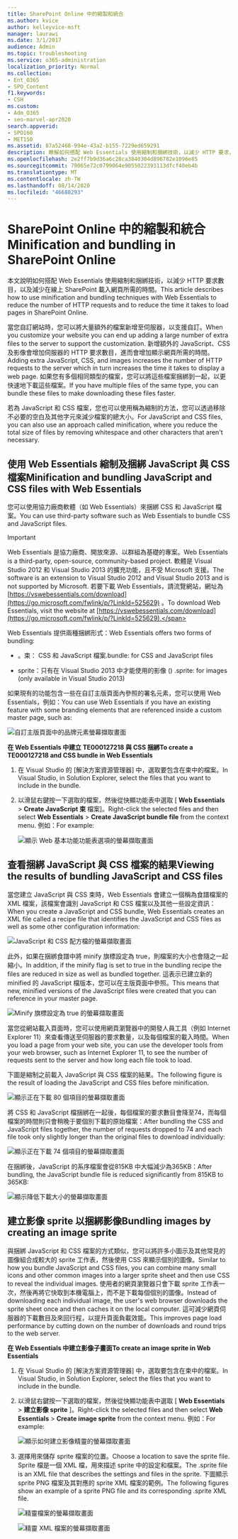 ```yaml
---
title: SharePoint Online 中的縮製和統合
ms.author: kvice
author: kelleyvice-msft
manager: laurawi
ms.date: 3/1/2017
audience: Admin
ms.topic: troubleshooting
ms.service: o365-administration
localization_priority: Normal
ms.collection:
- Ent_O365
- SPO_Content
f1.keywords:
- CSH
ms.custom:
- Adm_O365
- seo-marvel-apr2020
search.appverid:
- SPO160
- MET150
ms.assetid: 87a52468-994e-43a2-b155-7229ed659291
description: 瞭解如何搭配 Web Essentials 使用縮制和捆綁技術，以減少 HTTP 要求，以及在線上 SharePoint 中載入網頁所需的時間。
ms.openlocfilehash: 2e2ff7b9d36a6c28ca3840304d896782e1096e85
ms.sourcegitcommit: 79065e72c0799064e9055022393113dfcf40eb4b
ms.translationtype: MT
ms.contentlocale: zh-TW
ms.lasthandoff: 08/14/2020
ms.locfileid: "46688293"
---
```

# <a name="minification-and-bundling-in-sharepoint-online"></a><span data-ttu-id="17292-103">SharePoint Online 中的縮製和統合</span><span class="sxs-lookup"><span data-stu-id="17292-103">Minification and bundling in SharePoint Online</span></span>

<span data-ttu-id="17292-104">本文說明如何搭配 Web Essentials 使用縮制和捆綁技術，以減少 HTTP 要求數目，以及減少在線上 SharePoint 載入網頁所需的時間。</span><span class="sxs-lookup"><span data-stu-id="17292-104">This article describes how to use minification and bundling techniques with Web Essentials to reduce the number of HTTP requests and to reduce the time it takes to load pages in SharePoint Online.</span></span>
  
<span data-ttu-id="17292-105">當您自訂網站時，您可以將大量額外的檔案新增至伺服器，以支援自訂。</span><span class="sxs-lookup"><span data-stu-id="17292-105">When you customize your website you can end up adding a large number of extra files to the server to support the customization.</span></span> <span data-ttu-id="17292-106">新增額外的 JavaScript、CSS 及影像會增加伺服器的 HTTP 要求數目，進而會增加顯示網頁所需的時間。</span><span class="sxs-lookup"><span data-stu-id="17292-106">Adding extra JavaScript, CSS, and images increases the number of HTTP requests to the server which in turn increases the time it takes to display a web page.</span></span> <span data-ttu-id="17292-107">如果您有多個相同類型的檔案，您可以將這些檔案捆綁到一起，以更快速地下載這些檔案。</span><span class="sxs-lookup"><span data-stu-id="17292-107">If you have multiple files of the same type, you can bundle these files to make downloading these files faster.</span></span>
  
<span data-ttu-id="17292-108">若為 JavaScript 和 CSS 檔案，您也可以使用稱為縮制的方法，您可以透過移除不必要的空白及其他字元來減少檔案的總大小。</span><span class="sxs-lookup"><span data-stu-id="17292-108">For JavaScript and CSS files, you can also use an approach called minification, where you reduce the total size of files by removing whitespace and other characters that aren't necessary.</span></span>
  
## <a name="minification-and-bundling-javascript-and-css-files-with-web-essentials"></a><span data-ttu-id="17292-109">使用 Web Essentials 縮制及捆綁 JavaScript 與 CSS 檔案</span><span class="sxs-lookup"><span data-stu-id="17292-109">Minification and bundling JavaScript and CSS files with Web Essentials</span></span>

<span data-ttu-id="17292-110">您可以使用協力廠商軟體（如 Web Essentials）來捆綁 CSS 和 JavaScript 檔案。</span><span class="sxs-lookup"><span data-stu-id="17292-110">You can use third-party software such as Web Essentials to bundle CSS and JavaScript files.</span></span>
  
> [!IMPORTANT]
> <span data-ttu-id="17292-111">Web Essentials 是協力廠商、開放來源、以群組為基礎的專案。</span><span class="sxs-lookup"><span data-stu-id="17292-111">Web Essentials is a third-party, open-source, community-based project.</span></span> <span data-ttu-id="17292-112">軟體是 Visual Studio 2012 和 Visual Studio 2013 的擴充功能，且不受 Microsoft 支援。</span><span class="sxs-lookup"><span data-stu-id="17292-112">The software is an extension to Visual Studio 2012 and Visual Studio 2013 and is not supported by Microsoft.</span></span> <span data-ttu-id="17292-113">若要下載 Web Essentials，請流覽網站，網址為 [https://vswebessentials.com/download](https://go.microsoft.com/fwlink/p/?LinkId=525629) 。</span><span class="sxs-lookup"><span data-stu-id="17292-113">To download Web Essentials, visit the website at [https://vswebessentials.com/download](https://go.microsoft.com/fwlink/p/?LinkId=525629).</span></span> 
  
<span data-ttu-id="17292-114">Web Essentials 提供兩種捆綁形式：</span><span class="sxs-lookup"><span data-stu-id="17292-114">Web Essentials offers two forms of bundling:</span></span>
  
- <span data-ttu-id="17292-115">。束： CSS 和 JavaScript 檔案</span><span class="sxs-lookup"><span data-stu-id="17292-115">.bundle: for CSS and JavaScript files</span></span>
    
- <span data-ttu-id="17292-116">sprite：只有在 Visual Studio 2013 中才能使用的影像 () </span><span class="sxs-lookup"><span data-stu-id="17292-116">.sprite: for images (only available in Visual Studio 2013)</span></span>
    
<span data-ttu-id="17292-117">如果現有的功能包含一些在自訂主版頁面內參照的署名元素，您可以使用 Web Essentials，例如：</span><span class="sxs-lookup"><span data-stu-id="17292-117">You can use Web Essentials if you have an existing feature with some branding elements that are referenced inside a custom master page, such as:</span></span>
  
![自訂主版頁面中的品牌元素螢幕擷取畫面](../media/3a6eba36-973d-482b-8556-a9394b8ba19f.png)
  
 <span data-ttu-id="17292-119">**在 Web Essentials 中建立 TE000127218 與 CSS 捆綁**</span><span class="sxs-lookup"><span data-stu-id="17292-119">**To create a TE000127218 and CSS bundle in Web Essentials**</span></span>
  
1. <span data-ttu-id="17292-120">在 Visual Studio 的 [解決方案資源管理器] 中，選取要包含在束中的檔案。</span><span class="sxs-lookup"><span data-stu-id="17292-120">In Visual Studio, in Solution Explorer, select the files that you want to include in the bundle.</span></span>
    
2. <span data-ttu-id="17292-121">以滑鼠右鍵按一下選取的檔案，然後從快顯功能表中選取 [ **Web Essentials** \> **Create JavaScript 束** 檔案]。</span><span class="sxs-lookup"><span data-stu-id="17292-121">Right-click the selected files and then select **Web Essentials** \> **Create JavaScript bundle file** from the context menu.</span></span> <span data-ttu-id="17292-122">例如：</span><span class="sxs-lookup"><span data-stu-id="17292-122">For example:</span></span> 
    
    ![顯示 Web 基本功能功能表選項的螢幕擷取畫面](../media/41aac84c-4538-4f78-b454-46e651f868a3.png)
  
## <a name="viewing-the-results-of-bundling-javascript-and-css-files"></a><span data-ttu-id="17292-124">查看捆綁 JavaScript 與 CSS 檔案的結果</span><span class="sxs-lookup"><span data-stu-id="17292-124">Viewing the results of bundling JavaScript and CSS files</span></span>

<span data-ttu-id="17292-125">當您建立 JavaScript 與 CSS 束時，Web Essentials 會建立一個稱為食譜檔案的 XML 檔案，該檔案會識別 JavaScript 和 CSS 檔案以及其他一些設定資訊：</span><span class="sxs-lookup"><span data-stu-id="17292-125">When you create a JavaScript and CSS bundle, Web Essentials creates an XML file called a recipe file that identifies the JavaScript and CSS files as well as some other configuration information:</span></span> 
  
![JavaScript 和 CSS 配方檔的螢幕擷取畫面](../media/7ba891f8-52d8-467b-a0f6-b062dd1137a4.png)
  
<span data-ttu-id="17292-127">此外，如果在捆綁食譜中將 minify 旗標設定為 true，則檔案的大小也會隨之一起縮小。</span><span class="sxs-lookup"><span data-stu-id="17292-127">In addition, if the minify flag is set to true in the bundling recipe the files are reduced in size as well as bundled together.</span></span> <span data-ttu-id="17292-128">這表示已建立新的 minified 的 JavaScript 檔版本，您可以在主版頁面中參照。</span><span class="sxs-lookup"><span data-stu-id="17292-128">This means that new, minified versions of the JavaScript files were created that you can reference in your master page.</span></span>
  
![Minify 旗標設定為 true 的螢幕擷取畫面](../media/50523af2-6412-4117-ac3d-5bd26f6d562e.png)
  
<span data-ttu-id="17292-130">當您從網站載入頁面時，您可以使用網頁瀏覽器中的開發人員工具（例如 Internet Explorer 11）來查看傳送至伺服器的要求數量，以及每個檔案的載入時間。</span><span class="sxs-lookup"><span data-stu-id="17292-130">When you load a page from your web site, you can use the developer tools from your web browser, such as Internet Explorer 11, to see the number of requests sent to the server and how long each file took to load.</span></span>
  
<span data-ttu-id="17292-131">下圖是縮制之前載入 JavaScript 與 CSS 檔案的結果。</span><span class="sxs-lookup"><span data-stu-id="17292-131">The following figure is the result of loading the JavaScript and CSS files before minification.</span></span>
  
![顯示正在下載 80 個項目的螢幕擷取畫面](../media/e2df3912-1923-46e6-8cf2-3015a31554e1.png)
  
<span data-ttu-id="17292-133">將 CSS 和 JavaScript 檔捆綁在一起後，每個檔案的要求數目會降至74，而每個檔案的時間則只會稍晚于要個別下載的原始檔案：</span><span class="sxs-lookup"><span data-stu-id="17292-133">After bundling the CSS and JavaScript files together, the number of requests dropped to 74 and each file took only slightly longer than the original files to download individually:</span></span>
  
![顯示正在下載 74 個項目的螢幕擷取畫面](../media/686c4387-70e8-4a74-9d45-059f33a91184.png)
  
<span data-ttu-id="17292-135">在捆綁後，JavaScript 的系序檔案會從815KB 中大幅減少為365KB：</span><span class="sxs-lookup"><span data-stu-id="17292-135">After bundling, the JavaScript bundle file is reduced significantly from 815KB to 365KB:</span></span>
  
![顯示降低下載大小的螢幕擷取畫面](../media/5e7dbd98-faff-4f68-b320-108fb252e395.png)
  
## <a name="bundling-images-by-creating-an-image-sprite"></a><span data-ttu-id="17292-137">建立影像 sprite 以捆綁影像</span><span class="sxs-lookup"><span data-stu-id="17292-137">Bundling images by creating an image sprite</span></span>

<span data-ttu-id="17292-138">與捆綁 JavaScript 和 CSS 檔案的方式類似，您可以將許多小圖示及其他常見的圖像組合成較大的 sprite 工作表，然後使用 CSS 來顯示個別的圖像。</span><span class="sxs-lookup"><span data-stu-id="17292-138">Similar to how you bundle JavaScript and CSS files, you can combine many small icons and other common images into a larger sprite sheet and then use CSS to reveal the individual images.</span></span> <span data-ttu-id="17292-139">使用者的網頁瀏覽器只會下載 sprite 工作表一次，然後再將它快取到本機電腦上，而不是下載每個個別的圖像。</span><span class="sxs-lookup"><span data-stu-id="17292-139">Instead of downloading each individual image, the user's web browser downloads the sprite sheet once and then caches it on the local computer.</span></span> <span data-ttu-id="17292-140">這可減少網頁伺服器的下載數目及來回行程，以提升頁面負載效能。</span><span class="sxs-lookup"><span data-stu-id="17292-140">This improves page load performance by cutting down on the number of downloads and round trips to the web server.</span></span>
  
 <span data-ttu-id="17292-141">**在 Web Essentials 中建立影像子畫面**</span><span class="sxs-lookup"><span data-stu-id="17292-141">**To create an image sprite in Web Essentials**</span></span>
  
1. <span data-ttu-id="17292-142">在 Visual Studio 的 [解決方案資源管理器] 中，選取要包含在束中的檔案。</span><span class="sxs-lookup"><span data-stu-id="17292-142">In Visual Studio, in Solution Explorer, select the files that you want to include in the bundle.</span></span>
    
2. <span data-ttu-id="17292-143">以滑鼠右鍵按一下選取的檔案，然後從快顯功能表中選取 [ **Web Essentials** \> **建立影像 sprite** ]。</span><span class="sxs-lookup"><span data-stu-id="17292-143">Right-click the selected files and then select **Web Essentials** \> **Create image sprite** from the context menu.</span></span> <span data-ttu-id="17292-144">例如：</span><span class="sxs-lookup"><span data-stu-id="17292-144">For example:</span></span> 
    
    ![顯示如何建立影像精靈的螢幕擷取畫面](../media/de0fe741-4ef7-4e3b-bafa-ef9f4822dac6.png)
  
3. <span data-ttu-id="17292-146">選擇用來儲存 sprite 檔案的位置。</span><span class="sxs-lookup"><span data-stu-id="17292-146">Choose a location to save the sprite file.</span></span> <span data-ttu-id="17292-147">Sprite 檔是一個 XML 檔，用來描述 sprite 中的設定和檔案。</span><span class="sxs-lookup"><span data-stu-id="17292-147">The .sprite file is an XML file that describes the settings and files in the sprite.</span></span> <span data-ttu-id="17292-148">下圖顯示 sprite PNG 檔案及其對應的 sprite XML 檔案的範例。</span><span class="sxs-lookup"><span data-stu-id="17292-148">The following figures show an example of a sprite PNG file and its corresponding .sprite XML file.</span></span>
    
    ![精靈檔案的螢幕擷取畫面](../media/0876bb2a-d1b9-4169-8e95-9c290d628d90.png)
  
    ![精靈 XML 檔案的螢幕擷取畫面](../media/d1f94776-280d-4d56-abb5-384f145d9989.png)
  

